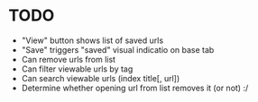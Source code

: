 # TODO
* "View" button shows list of saved urls
* "Save" triggers "saved" visual indicatio on base tab
* Can remove urls from list
* Can filter viewable urls by tag
* Can search viewable urls (index title[, url])
* Determine whether opening url from list removes it (or not) :/
